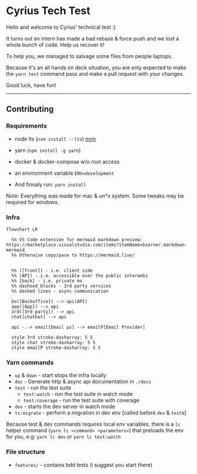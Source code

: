 Cyrius Tech Test
================

Hello and welcome to Cyrius' technical test :)

It turns out an intern has made a bad rebase & force push and we lost a whole
bunch of code. Help us recover it!

To help you, we managed to salvage some files from people laptops.

Because it's an all hands on deck situation, you are only expected to make the
`yarn test` command pass and make a pull request with your changes.

Good luck, have fun!

--------------------------------------------------------------------------------

## Contributing

### Requirements

- node lts (`nvm install --lts`) [nvm](https://github.com/nvm-sh/nvm#install--update-script)
- yarn (`npm install -g yarn`)
- docker & docker-compose w/o root access
- an environment variable `ENV=development`

- And finnaly run: `yarn install`

Note: Everything was made for mac & un*x system. Some tweaks may be required for
windows.


### Infra

```mermaid
flowchart LR

  %% VS Code extension for mermaid markdown preview: https://marketplace.visualstudio.com/items?itemName=bierner.markdown-mermaid
  %% Otherwise copy/pase to https://mermaid.live/


  %% ([front]) - i.e. client side
  %% (API) - i.e. accessible over the public interwebz
  %% [back] - i.e. private ms
  %% dashsed blocks - 3rd party services
  %% dashed lines - async communication

  bo([Backoffice]) --> api(API)
  app([App]) --> api
  3rd([3rd party]) --> api
  chat[chatbot] --> api

  api -.-> email[Email µs] --> emailP[Email Provider]

  style 3rd stroke-dasharray: 5 5
  style chat stroke-dasharray: 5 5
  style emailP stroke-dasharray: 5 5
```

### Yarn commands

- `up` & `down` - start stops the infra locally
- `doc` - Generate http & async api documentation in `./docs`
- `test` - run the test suite
  - `test:watch` - run the test suite in watch mode
  - `test:coverage` - run the test suite with coverage
- `dev` - starts the dev server in watch mode
- `ts:migrate` - perform a migration in dev env [called before `dev` & `test`s]

Because test & dev commands requires local env variables, there is a `lc` helper
command (`yarn lc <command> <parameters>`) that preloads the env for you, e.g:
`yarn lc dev` or `yarn lc test:watch`


### File structure

- `features/` - contains bdd tests (i suggest you start there)
